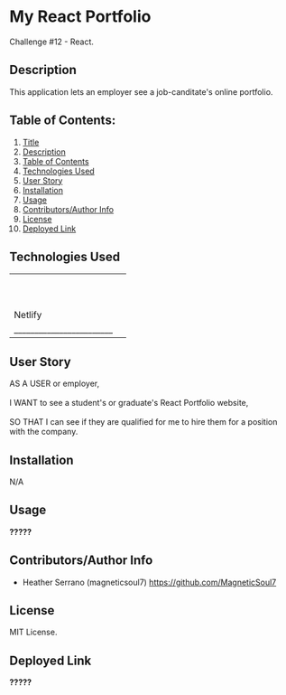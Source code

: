 # My React Portfolio

Challenge #12 - React. 

## Description 

This application lets an employer see a job-canditate's online portfolio. 

## Table of Contents: 

1. [Title](#My-React-Portfolio) 
2. [Description](#description) 
3. [Table of Contents](#table-of-contents) 
4. [Technologies Used](#technologies-used) 
5. [User Story](#user-story) 
6. [Installation](#installation) 
7. [Usage](#usage) 
8. [Contributors/Author Info](#contributorsauthor-info) 
9. [License](#license) 
10. [Deployed Link](#deployed-link) 

## Technologies Used

|        |  | 
| ------------- |:-------------:| 
|                  |  | 
|                  |  | 
|                  |  |
|                  |  |   
|                  |  |  
|                  |  |
|                  |  |
|                  |  |
|                  |  |
|                  |  |
| Netlify          |  |
|________________________|

## User Story 

AS A USER or employer,
<br>
<br>
I WANT to see a student's or graduate's React Portfolio website,
<br>
<br>
SO THAT I can see if they are qualified for me to hire them for a position with the company.
<br>

## Installation 

N/A

## Usage 

______?????______

## Contributors/Author Info

* Heather Serrano (magneticsoul7) https://github.com/MagneticSoul7 

## License

MIT License.

## Deployed Link

______?????______

